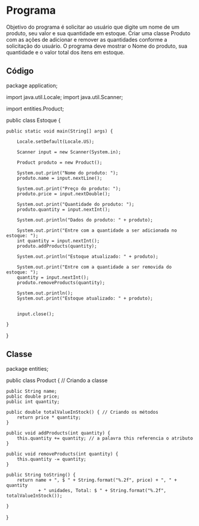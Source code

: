 # Programa

Objetivo do programa é solicitar ao usuário que digite um nome de um produto, seu valor e sua quantidade em estoque.
Criar uma classe Produto com as ações de adicionar e remover as quantidades conforme a solicitação do usuário.
O programa deve mostrar o Nome do produto, sua quantidade e o valor total dos itens em estoque.

## Código

package application;

import java.util.Locale;
import java.util.Scanner;

import entities.Product;

public class Estoque {

	public static void main(String[] args) {
		
		Locale.setDefault(Locale.US);
		
		Scanner input = new Scanner(System.in);
		
		Product produto = new Product();
		
		System.out.print("Nome do produto: ");
		produto.name = input.nextLine();
		
		System.out.print("Preço do produto: ");
		produto.price = input.nextDouble();
		
		System.out.print("Quantidade do produto: ");
		produto.quantity = input.nextInt();
		
		System.out.println("Dados do produto: " + produto);
		
		System.out.print("Entre com a quantidade a ser adicionada no estoque: ");
		int quantity = input.nextInt();
		produto.addProducts(quantity);
		
		System.out.println("Estoque atualizado: " + produto);
		
		System.out.print("Entre com a quantidade a ser removida do estoque: ");
		quantity = input.nextInt();
		produto.removeProducts(quantity);
		
		System.out.println();
		System.out.print("Estoque atualizado: " + produto);
		
		
		input.close();

	}

}

## Classe

package entities;

public class Product { // Criando a classe
	
	public String name;
	public double price;
	public int quantity;
	
	public double totalValueInStock() { // Criando os métodos
		return price * quantity;
	}
	
	public void addProducts(int quantity) {
		this.quantity += quantity; // a palavra this referencia o atributo
	}
	
	public void removeProducts(int quantity) {
		this.quantity -= quantity;
	}
	
	public String toString() {
		return name + ", $ " + String.format("%.2f", price) + ", " + quantity 
				+ " unidades, Total: $ " + String.format("%.2f", totalValueInStock());
			
	}
}

